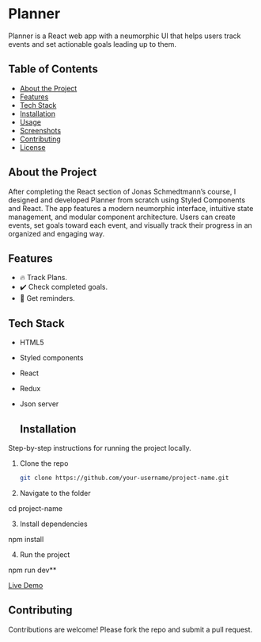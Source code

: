# Planner

Planner is a React web app with a neumorphic UI that helps users track events and set actionable goals leading up to them.

## Table of Contents
- [About the Project](#about-the-project)
- [Features](#features)
- [Tech Stack](#tech-stack)
- [Installation](#installation)
- [Usage](#usage)
- [Screenshots](#screenshots)
- [Contributing](#contributing)
- [License](#license)


## About the Project

After completing the React section of Jonas Schmedtmann’s course, I designed and developed Planner from scratch using Styled Components and React. The app features a modern neumorphic interface, intuitive state management, and modular component architecture. Users can create events, set goals toward each event, and visually track their progress in an organized and engaging way.

## Features
- 🔥 Track Plans.
- ✔️ Check completed goals.
- 🔔 Get reminders.

## Tech Stack
- HTML5
- Styled components
- React
- Redux
- Json server

  ## Installation

Step-by-step instructions for running the project locally.

1. Clone the repo
   ```bash
   git clone https://github.com/your-username/project-name.git


2. Navigate to the folder

cd project-name


3. Install dependencies

npm install


4. Run the project

npm run dev**

[Live Demo](https://planner-six-chi.vercel.app/)

## Contributing
Contributions are welcome! Please fork the repo and submit a pull request.

